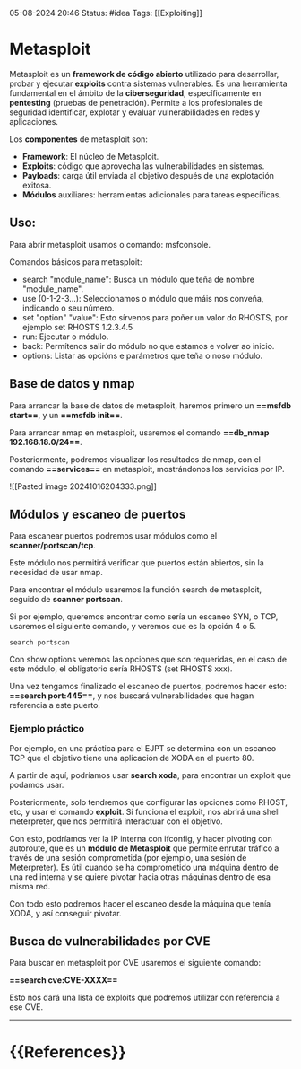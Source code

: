  05-08-2024 20:46
Status: #idea
Tags: [[Exploiting]]

# Metasploit

Metasploit es un **framework de código abierto** utilizado para desarrollar, probar y ejecutar **exploits** contra sistemas vulnerables. Es una herramienta fundamental en el ámbito de la **ciberseguridad**, específicamente en **pentesting** (pruebas de penetración). Permite a los profesionales de seguridad identificar, explotar y evaluar vulnerabilidades en redes y aplicaciones.

Los **componentes** de metasploit son:

- **Framework**: El núcleo de Metasploit.
- **Exploits**: código que aprovecha las vulnerabilidades en sistemas.
- **Payloads**: carga útil enviada al objetivo después de una explotación exitosa.
- **Módulos** auxiliares: herramientas adicionales para tareas específicas.

## Uso:

Para abrir metasploit usamos o comando: msfconsole.

Comandos básicos para metasploit:

- search "module_name": Busca un módulo que teña de nombre "module_name".
- use (0-1-2-3...): Seleccionamos o módulo que máis nos conveña, indicando o seu número.
- set "option" "value": Esto sírvenos para poñer un valor do RHOSTS, por ejemplo set RHOSTS 1.2.3.4.5
- run: Ejecutar o módulo.
- back: Permítenos salir do módulo no que estamos e volver ao inicio.
- options: Listar as opcións e parámetros que teña o noso módulo.

## Base de datos y nmap

Para arrancar la base de datos de metasploit, haremos primero un **==msfdb start==**, y un **==msfdb init==**.

Para arrancar nmap en metasploit, usaremos el comando **==db_nmap 192.168.18.0/24==**.

Posteriormente, podremos visualizar los resultados de nmap, con el comando **==services==** en metasploit, mostrándonos los servicios por IP.

![[Pasted image 20241016204333.png]]

## Módulos y escaneo de puertos

Para escanear puertos podremos usar módulos como el **scanner/portscan/tcp**. 

Este módulo nos permitirá verificar que puertos están abiertos, sin la necesidad de usar nmap.

Para encontrar el módulo usaremos la función search de metasploit, seguido de **scanner portscan**.

Si por ejemplo, queremos encontrar como sería un escaneo SYN, o TCP, usaremos el siguiente comando, y veremos que es la opción 4 o 5. 

```shell
search portscan
```

Con show options veremos las opciones que son requeridas, en el caso de este módulo, el obligatorio sería RHOSTS (set RHOSTS xxx).

Una vez tengamos finalizado el escaneo de puertos, podremos hacer esto: **==search port:445==**, y nos buscará vulnerabilidades que hagan referencia a este puerto.

### Ejemplo práctico

Por ejemplo, en una práctica para el EJPT se determina con un escaneo TCP que el objetivo tiene una aplicación de XODA en el puerto 80.

A partir de aquí, podríamos usar **search xoda**, para encontrar un exploit que podamos usar.

Posteriormente, solo tendremos que configurar las opciones como RHOST, etc, y usar el comando **exploit**. Si funciona el exploit, nos abrirá una shell meterpreter, que nos permitirá interactuar con el objetivo.

Con esto, podríamos ver la IP interna con ifconfig, y hacer pivoting con autoroute, que es un **módulo de Metasploit** que permite enrutar tráfico a través de una sesión comprometida (por ejemplo, una sesión de Meterpreter). Es útil cuando se ha comprometido una máquina dentro de una red interna y se quiere pivotar hacia otras máquinas dentro de esa misma red.

Con todo esto podremos hacer el escaneo desde la máquina que tenía XODA, y así conseguir pivotar.

## Busca de vulnerabilidades por CVE

Para buscar en metasploit por CVE usaremos el siguiente comando:

**==search cve:CVE-XXXX==**

Esto nos dará una lista de exploits que podremos utilizar con referencia a ese CVE.

---
# {{References}}